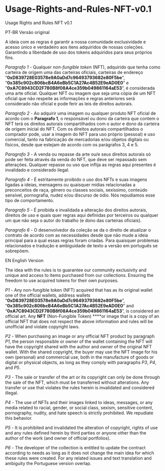 # Usage-Rights-and-Rules-NFT-v0.1
Usage Rights and Rules NFT v0.1

PT-BR Versão original

A ideia com as regras é garantir a nossa comunidade exclusividade e acesso único e verdadeiro aos itens adquiridos de nossas coleções. Garantindo a liberdade de uso dos tokens adquiridos para seus próprios fins.

*Paragrafo 1* - Qualquer *non-fungible token* (NFT), adquirido que tenha como carteira de origem uma das carteiras oficiais, carteiras de endereço “**0xD839728E03578e9A0aDd7c96493793682e80F5be**”, “**0x385c902c806bcB4A6eBb5C1A27Ac4B52E9eAD0E0**” e “**0xA7C8943CD2F780B8f08A4ce359b049861164aE53**”, é considerada uma arte oficial. Qualquer NFT ou imagem que seja uma cópia de um NFT oficial que não respeite as informações e regras anteriores será considerado não oficial e pode ferir as leis de direitos autorais.

*Paragrafo 2* - Ao adquirir uma imagem ou qualquer produto NFT oficial de acordo com o **Paragrafo 1**, o responsável ou dono da carteira que contem o NFT terá os direitos autorais compartilhados com o autor e dono da carteira de origem inicial do NFT. Com os direitos autorais compartilhados o  comprador pode, usar a imagem do NFT para uso próprio (pessoal) e uso comercial, tanto na fabricação de mercadorias e/ou objetos digitais ou físicos, desde que estejam de acordo com os parágrafos 3, 4 e 5.

*Paragrafo 3* - A venda ou repasse da arte ou/e seus direitos autorais só pode ser feita através da venda do NFT, que deve ser repassado sem alterações. Qualquer repasse ou uso que inflija as regras aqui presentes é invalidado e considerado ilegal.

*Paragrafo 4* - É estritamente proibido o uso dos NFTs e suas imagens ligadas a ideias, mensagens ou quaisquer mídias relacionadas a preconceitos de raça, gênero ou classes sociais, sexíssimo, conteúdo sensível, pornografia, nudez e/ou discurso de ódio. Nós repudiamos esse tipo de comportamento.

*Paragrafo 5* - É proibida e invalidada a alteração dos direitos autorais, direitos de uso e quais quer regras aqui definidas por terceiros ou qualquer um que não seja o autor do trabalho (e dono das carteiras oficiais).

*Paragrafo 6* - O desenvolvedor da coleção se da o direito de atualizar o contrato de acordo com as necessidades desde que não mude a ideia principal para a qual essas regras foram criadas. Para quaisquer problemas relacionados e tradução e ambiguidade de texto a versão em português se sobrepõem.

EN English Version

The idea with the rules is to guarantee our community exclusivity and unique and access to items purchased from our collections. Ensuring the freedom to use acquired tokens for their own purposes.

*P1* - Any non-fungible token (NFT) acquired that has as its original wallet one of the official wallets, address wallets “**0xD839728E03578e9A0aDd7c96493793682e80F5be**”, “**0x385c902c806bcB4A6eBb5C1A27Ac4B52E9eAD0E0**” and “**0xA7C8943CD2F780B8f08A4ce359b049861164aE53**”, is considered an official art. Any **NFT** (Non-Fungible Token) ****or image that is a copy of an official NFT that does not respect the above information and rules will be unofficial and violate copyright laws.

*P2* - When purchasing an image or any official NFT product by paragraph *P1*, the person responsible or owner of the wallet containing the NFT will have the copyright shared with the author and owner of the original NFT wallet. With the shared copyright, the buyer may use the NFT image for his own (personal) and commercial use, both in the manufacture of goods or digital or physical objects, as long as they comply with paragraphs *P3*, *P4*, and *P5*.

*P3* - The sale or transfer of the art or its copyright can only be done through the sale of the NFT, which must be transferred without alterations. Any transfer or use that violates the rules herein is invalidated and considered illegal.

*P4* - The use of NFTs and their images linked to ideas, messages, or any media related to racial, gender, or social class, sexism, sensitive content, pornography, nudity, and hate speech is strictly prohibited. We repudiate this behavior.

*P5* - It is prohibited and invalidated the alteration of copyright, rights of use and any rules defined herein by third parties or anyone other than the author of the work (and owner of official portfolios).

*P6* - The developer of the collection is entitled to update the contract according to needs as long as it does not change the main idea for which these rules were created. For any related issues and text translation and ambiguity the Portuguese version overlap.

